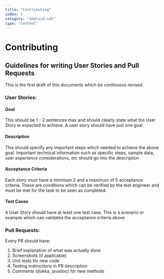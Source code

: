 ```yaml
---
title: "Contributing"
index: 3
category: "android-sdk"
type: "content"
---
```


# Contributing

## Guidelines for writing User Stories and Pull Requests
This is the first draft of this documents which be continuous revised. 

### User Stories:

#### Goal 

This should be 1 - 2 sentences max and should clearly state what the User Story ie expected to achieve. A user story should have just one goal

#### Description 

This should specify any important steps which needed to achieve the above goal. Important technical information such as specific steps, sample data, user experience considerations, etc should go into the description

#### Acceptance Criteria 

Each story must have a minimum 2 and a maximum of 5 acceptance criteria. These are conditions which can be verified by the test engineer and must be met for the task to be seen as completed.

#### Test Cases 

A User Story should have at least one test case. This is a scenario or example which can validates the acceptance criteria above


### Pull Requests: 

Every PR should have:

1. Brief explanation of what was actually done
2. Screenshots (if applicable)
3. Unit tests for new code
4. Testing instructions in PR description
5. Comments (dokka, javadoc) for new methods
